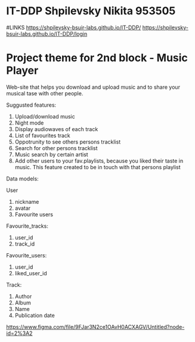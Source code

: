 # IT-DDP Shpilevsky Nikita 953505
#LINKS
https://shpilevsky-bsuir-labs.github.io/IT-DDP/
https://shpilevsky-bsuir-labs.github.io/IT-DDP/login

# Project theme for 2nd block - Music Player
Web-site that helps you download and upload music and to share your musical tase with other people.

Suggusted features:
1. Upload/download music
2. Night mode
3. Display audiowaves of each track
4. List of favourites track
5. Oppotrunity to see others persons tracklist
6. Search for other persons tracklist
7. Music search by certain artist
8. Add other users to your fav.playlists, because you liked their taste in music. This feature created to be in touch with that persons playlist

Data models:

User
  1. nickname
  2. avatar
  3. Favourite users

Favourite_tracks:
  1. user_id
  2. track_id

Favourite_users:
  1. user_id
  2. liked_user_id

Track:
  1. Author
  2. Album
  3. Name
  4. Publication date


https://www.figma.com/file/9FJar3N2ce1OAvH0ACXAGV/Untitled?node-id=2%3A2
